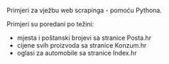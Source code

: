 Primjeri za vježbu web scrapinga - pomoću Pythona.

Primjeri su poredani po težini:
- mjesta i poštanski brojevi sa stranice Posta.hr
- cijene svih proizvoda sa stranice Konzum.hr
- oglasi za automobile sa stranice Index.hr
